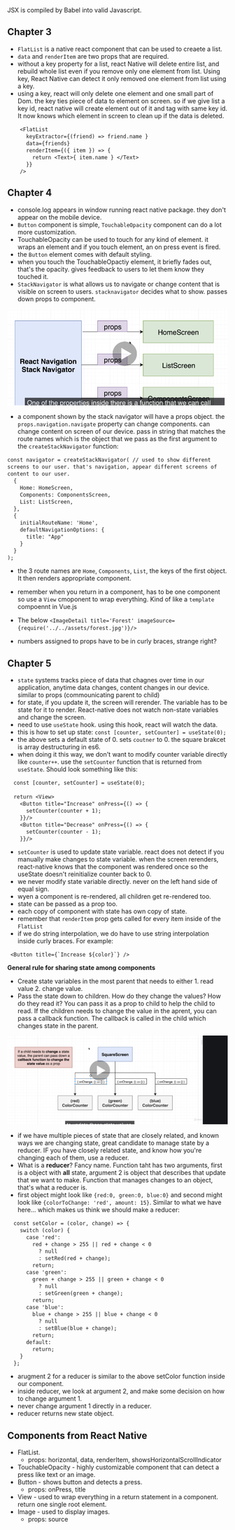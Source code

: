 JSX is compiled by Babel into valid Javascript.

## Chapter 3
- `FlatList` is a native react component that can be used to creaete a list.
- `data` and `renderItem` are two props that are required.
- without a key property for a list, react Native will delete entire list, and rebuild whole list even if you remove only one element from list. Using key, React Native can detect it only removed one element from list using a key.
- using a key, react will only delete one element and one small part of Dom. the key ties piece of data to element on screen. so if we give list a key id, react native will create element out of it and tag with same key id. It now knows which element in screen to clean up if the data is deleted.
```text
    <FlatList
      keyExtractor={(friend) => friend.name }
      data={friends}
      renderItem={({ item }) => {
        return <Text>{ item.name } </Text>
      }}
    />
```

## Chapter 4
- console.log appears in window running react native package. they don't appear on the mobile device.
- `Button` component is simple, `TouchableOpacity` component can do a lot more customization.
- TouchableOpacity can be used to touch for any kind of element. it wraps an element and if you touch element, an on press event is fired.
- the `Button` element comes with default styling.
- when you touch the TouchableOpactiy element, it briefly fades out, that's the opacity. gives feedback to users to let them know they touched it.
- `StackNavigator` is what allows us to navigate or change content that is visible on screen to users. `stacknavigator` decides what to show. passes down props to component.

![stack_navigator](notes_images/chapter_4/stack_navigator.png)
- a component shown by the stack navigator will have a props object. the `props.navigation.navigate` property can change components. can change content on screen of our device. pass in string that matches the route names which is the object that we pass as the first argument to the `createStackNavigator` function:
```text
const navigator = createStackNavigator( // used to show different screens to our user. that's navigation, appear different screens of content to our user.
  {
    Home: HomeScreen,
    Components: ComponentsScreen,
    List: ListScreen,
  },
  {
    initialRouteName: 'Home',
    defaultNavigationOptions: {
      title: "App"
    }
  }
);
```
- the 3 route names are `Home`, `Components`, `List`, the keys of the first object. It then renders appropriate component.
- remember when you return in a component, has to be one component so use a `View` cmoponent to wrap everything. Kind of like a `template` compoennt in Vue.js

- The below
	`<ImageDetail title='Forest' imageSource={require('../../assets/forest.jpg')}/>`
- numbers assigned to props have to be in curly braces, strange right?

## Chapter 5
- `state` systems tracks piece of data that chagnes over time in our application, anytime data changes, content changes in our device. similar to props (commounicating parent to child)
- for state, if you update it, the screen will rerender. The variable has to be state for it to render. React-native does not watch non-state variables and change the screen. 
- need to use `useState` hook. using this hook, react will watch the data.
- this is how to set up state:
  `const [counter, setCounter] = useState(0);`
- the above sets a default state of 0. sets `coutner` to 0. the square brakcet is array destructuring in es6.
- when doing it this way, we don't want to modify counter variable directly like `counter++`. use the `setCounter` function that is returned from `useState`. Should look something like this:

```text
  const [counter, setCounter] = useState(0);

  return <View>
    <Button title="Increase" onPress={() => {
      setCounter(counter + 1);
    }}/>
    <Button title="Decrease" onPress={() => {
      setCounter(counter - 1);
    }}/>
```
- `setCounter` is used to update state variable. react does not detect if you manually make changes to state variable. when the screen rerenders, react-native knows that the component was rendered once so the useState doesn't reinitialize counter back to 0.
- we never modify state variable directly. never on the left hand side of equal sign.
- wyen a component is re-rendered, all children get re-rendered too. 
- state can be passed as a prop too.
- each copy of component with state has own copy of state.
- remember that `renderItem` prop gets called for every item inside of the `FlatList`
- if we do string interpolation, we do have to use string interpolation inside curly braces. For example:
```text
 <Button title={`Increase ${color}`} />
```

**General rule for sharing state among components**
- Create state variables in the most parent that needs to either 1. read value 2. change value.
- Pass the state down to children. How do they change the values? How do they read it? You can pass it as a prop to child to help the child to read. If the children needs to change the value in the aprent, you can pass a callback function. The callback is called in the child which changes state in the parent.

![callbacks](notes_images/chapter_6/callbacks.png)

- if we have multiple pieces of state that are closely related,  and known ways we are changing state, great candidate to manage state by a reducer. IF you have closely related state, and know how you're changing each of them, use a reducer.
- What is a **reducer**? Fancy name. Function taht has two arguments, first is a object with **all** state, argument 2 is object that describes that update that we want to make. Function that manages changes to an object, that's what a reducer is.
- first object might look like `{red:0, green:0, blue:0}` and second might look like `{colorToChange: 'red', amount: 15}`. Similar to what we have here... which makes us think we should make a reducer:

```text
  const setColor = (color, change) => {
    switch (color) {
      case 'red':
        red + change > 255 || red + change < 0
          ? null
          : setRed(red + change);
        return;
      case 'green':
        green + change > 255 || green + change < 0
          ? null
          : setGreen(green + change);
        return;
      case 'blue':
        blue + change > 255 || blue + change < 0
          ? null
          : setBlue(blue + change);
        return;
      default:
        return;
    }
  };
``` 
- arugment 2 for a reducer is similar to the above setColor function inside our component.
- inside reducer, we look at argument 2, and make some decision on how to change argument 1. 
- never change argument 1 directly in a reducer.
- reducer returns new state object.

















## Components from React Native
- FlatList. 
    - props: horizontal, data, renderItem, showsHorizontalScrollIndicator
- TouchableOpacity - highly customizable component that can detect a press like text or an image.
- Button - shows button and detects a press.
    - props: onPress, title
- View - used to wrap everything in a return statement in a component. return one single root element.
- Image - used to display images.
    - props: source
